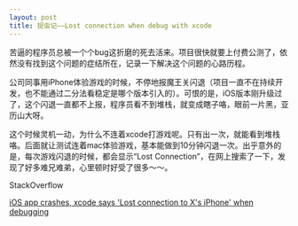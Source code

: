 ```yaml
---
layout: post
title: 捉虫记——Lost connection when debug with xcode 
---
```


苦逼的程序员总被一个个bug这折磨的死去活来。项目很快就要上付费公测了，依然没有找到这个问题的症结所在，记录一下解决这个问题的心路历程。

公司同事用iPhone体验游戏的时候，不停地报魔王关闪退（项目一直不在持续开发，也不能通过二分法看稳定是哪个版本引入的）。可恨的是，iOS版本刚升级过了，这个闪退一直都不上报，程序员看不到堆栈，就变成瞎子咯，眼前一片黑，亚历山大呀。

这个时候灵机一动，为什么不连着xcode打游戏呢。只有出一次，就能看到堆栈咯。后面就让测试连着mac体验游戏，基本能做到10分钟闪退一次。出乎意外的是，每次游戏闪退的时候，都会显示“Lost Connection”，在网上搜索了一下，发现了好多难兄难弟，心里顿时好受了很多～～。

StackOverflow

[iOS app crashes, xcode says 'Lost connection to X's iPhone' when debugging](http://stackoverflow.com/questions/26020832/ios-app-crashes-xcode-says-lost-connection-to-xs-iphone-when-debugging)
